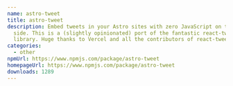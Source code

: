 ```yaml
---
name: astro-tweet
title: astro-tweet
description: Embed tweets in your Astro sites with zero JavaScript on the client
  side. This is a (slightly opinionated) port of the fantastic react-tweet
  library. Huge thanks to Vercel and all the contributors of react-tweet.
categories:
  - other
npmUrl: https://www.npmjs.com/package/astro-tweet
homepageUrl: https://www.npmjs.com/package/astro-tweet
downloads: 1289
---
```

